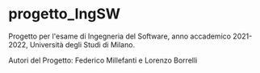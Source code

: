 # progetto_IngSW
Progetto per l'esame di Ingegneria del Software, anno accademico 2021-2022, Università degli Studi di Milano. 

Autori del Progetto: Federico Millefanti e Lorenzo Borrelli
